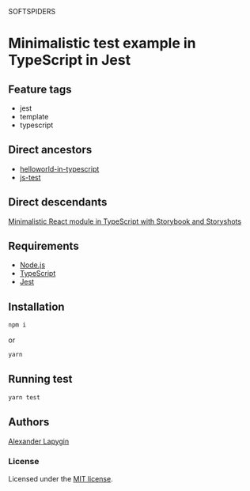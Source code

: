 SOFTSPIDERS

# Minimalistic test example in TypeScript in Jest


## Feature tags

- jest
- template
- typescript

## Direct ancestors

* [helloworld-in-typescript](https://github.com/softspider/helloworld-in-typescript)
* [js-test](https://github.com/softspider/js-test)

## Direct descendants

[Minimalistic React module in TypeScript with Storybook and Storyshots](https://github.com/softspider/react-ts-storybook-storyshots/blob/master/README.md)

## Requirements

* [Node.js](https://nodejs.org/en/download/package-manager/)
* [TypeScript](https://www.typescriptlang.org/)
* [Jest](https://jestjs.io/)

## Installation

```sh
npm i
```

or

```sh
yarn
```

## Running test

```sh
yarn test
```

## Authors

[Alexander Lapygin](https://github.com/AlexanderLapygin)

### License

Licensed under the [MIT license](./LICENSE).
